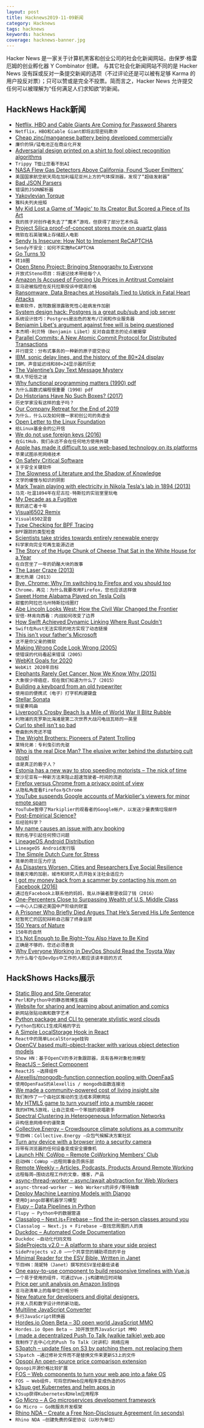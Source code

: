 ```yaml
---
layout: post
title: Hacknews2019-11-09新闻
category: Hacknews
tags: hacknews
keywords: hacknews
coverage: hacknews-banner.jpg
---
```


Hacker News 是一家关于计算机黑客和创业公司的社会化新闻网站，由保罗·格雷厄姆的创业孵化器 Y Combinator 创建。
与其它社会化新闻网站不同的是 Hacker News 没有踩或反对一条提交新闻的选项（不过评论还是可以被有足够 Karma 的用户投反对票）；只可以赞或是完全不投票。简而言之，Hacker News 允许提交任何可以被理解为“任何满足人们求知欲”的新闻。

## HackNews Hack新闻


- [Netflix, HBO and Cable Giants Are Coming for Password Sharers](https://www.bloomberg.com/news/articles/2019-11-08/netflix-hbo-and-cable-giants-are-coming-for-password-cheats)
- `Netflix，HBO和Cable Giant即将出现密码欺诈`
- [Cheap zinc/manganese battery being developed commercially](https://www.adelaide.edu.au/newsroom/news/list/2019/10/29/funding-battery-breakthrough-0)
- `廉价的锌/锰电池正在商业化开发`
- [Adversarial design printed on a shirt to fool object recognition algorithms](https://www.vice.com/en_us/article/evj9bm/adversarial-design-shirt-makes-you-invisible-to-ai)
- `Trippy T恤让您看不到AI`
- [NASA Flew Gas Detectors Above California, Found ‘Super Emitters’](https://www.bloomberg.com/news/articles/2019-11-06/nasa-flew-gas-detectors-above-california-found-super-emitters)
- `美国国家航空航天局在加利福尼亚州上方的气体探测器，发现了“超级发射器”`
- [Bad JSON Parsers](https://github.com/lovasoa/bad_json_parsers)
- `错误的JSON解析器`
- [Yakovlevian Torque](https://en.wikipedia.org/wiki/Yakovlevian_torque)
- `雅科夫列夫扭矩`
- [My Kid Lost a Game of 'Magic' to Its Creator But Scored a Piece of Its Art](https://www.collectorsweekly.com/articles/how-my-kid-lost-a-game-of-magic-to-its-creator-but-scored-a-piece-of-its-original-art/)
- `我的孩子对创作者失去了“魔术”游戏，但获得了部分艺术作品`
- [Project Silica proof-of-concept stores movie on quartz glass](https://news.microsoft.com/innovation-stories/ignite-project-silica-superman/)
- `微软在石英玻璃上存储超人电影`
- [Sendy Is Insecure: How Not to Implement ReCAPTCHA](https://victorzhou.com/blog/sendy-recaptcha-security/)
- `Sendy不安全：如何不实施ReCAPTCHA`
- [Go Turns 10](https://blog.golang.org/10years)
- `转10圈`
- [Open Steno Project: Bringing Stenography to Everyone](http://www.openstenoproject.org/)
- `开放式Steno项目：将速记技术带给每个人`
- [Amazon Is Accused of Forcing Up Prices in Antitrust Complaint](https://www.bloomberg.com/news/articles/2019-11-08/amazon-merchant-lays-out-antitrust-case-in-letter-to-congress)
- `亚马逊被指控在反托拉斯投诉中提高价格`
- [Ransomware, Data Breaches at Hospitals Tied to Uptick in Fatal Heart Attacks](https://krebsonsecurity.com/2019/11/study-ransomware-data-breaches-at-hospitals-tied-to-uptick-in-fatal-heart-attacks/)
- `勒索软件，医院数据泄露致死性心脏病发作加剧`
- [System design hack: Postgres is a great pub/sub and job server](https://layerci.com/blog/postgres-is-the-answer/)
- `系统设计技巧：Postgres是出色的发布/订阅和作业服务器`
- [Benjamin Libet's argument against free will is being questioned](https://www.theatlantic.com/health/archive/2019/09/free-will-bereitschaftspotential/597736/)
- `本杰明·利贝特（Benjamin Libet）反对自由意志的论点被揭穿`
- [Parallel Commits: A New Atomic Commit Protocol for Distributed Transactions](https://www.cockroachlabs.com/blog/parallel-commits)
- `并行提交：分布式事务的一种新的原子提交协议`
- [IBM, sonic delay lines, and the history of the 80×24 display](http://www.righto.com/2019/11/ibm-sonic-delay-lines-and-history-of.html?m=1)
- `IBM，声音延迟线和80×24显示器的历史`
- [The Valentine’s Day Text Message Mystery](https://www.nytimes.com/2019/11/08/style/text-message-valentines.html)
- `情人节短信之谜`
- [Why functional programming matters (1990) pdf](https://www.cs.kent.ac.uk/people/staff/dat/miranda/whyfp90.pdf)
- `为什么函数式编程很重要（1990）pdf`
- [Do Historians Have No Such Boxes? (2017)](https://s-usih.org/2017/09/do-historians-have-no-such-boxes-guest-post-by-anthony-chaney/)
- `历史学家没有这样的盒子吗？ `
- [Our Company Retreat for the End of 2019](https://blog.insent.ai/insent.ai-company-retreat-end-of-2019)
- `为什么，什么以及如何做一家初创公司的务虚会`
- [Open Letter to the Linux Foundation](https://blog.cleancoder.com/uncle-bob/2019/11/08/OpenLetterLinuxFoundation.html)
- `给Linux基金会的公开信`
- [We do not use foreign keys (2016)](https://github.com/github/gh-ost/issues/331#issuecomment-266027731)
- `在GitHub，我们永远不会在任何地方使用外键`
- [Apple has made it difficult to use web-based technology on its platforms](https://onezero.medium.com/apple-is-trying-to-kill-web-technology-a274237c174d)
- `苹果试图杀死网络技术`
- [On Safety Critical Software](https://alexgaynor.net/2019/nov/07/on-safety-critical-software/)
- `关于安全关键软件`
- [The Slowness of Literature and the Shadow of Knowledge](https://www.newyorker.com/books/page-turner/the-slowness-of-literature-and-the-shadow-of-knowledge)
- `文学的缓慢与知识的阴影`
- [Mark Twain playing with electricity in Nikola Tesla's lab in 1894 (2013)](http://www.openculture.com/2013/10/mark-twain-plays-with-electricity-in-nikola-teslas-lab-photo-1894.html)
- `马克·吐温1894年在尼古拉·特斯拉的实验室里玩电`
- [My Decade as a Fugitive](https://story.californiasunday.com/waymond-hall)
- `我的逃亡者十年`
- [Visual6502 Remix](https://floooh.github.io/visual6502remix/)
- `Visual6502混音`
- [Type Checking for BPF Tracing](https://lwn.net/Articles/803258/)
- `BPF跟踪的类型检查`
- [Scientists take strides towards entirely renewable energy](https://phys.org/news/2019-11-scientists-renewable-energy.html)
- `科学家向完全可再生能源迈进`
- [The Story of the Huge Chunk of Cheese That Sat in the White House for a Year](https://www.foodandwine.com/fwx/food/real-story-huge-chunk-cheese-sat-white-house-year)
- `在白宫坐了一年的奶酪大块的故事`
- [The Laser Craze (2013)](https://www.filfre.net/2013/06/the-laser-craze/)
- `激光热潮（2013）`
- [Bye, Chrome: Why I’m switching to Firefox and you should too](https://www.fastcompany.com/90174010/bye-chrome-why-im-switching-to-firefox-and-you-should-too)
- `Chrome，再见：为什么我要改用Firefox，您也应该这样做`
- [Sweet Home Alabama Played on Tesla Coils](http://www.openculture.com/2012/03/sweet_home_alabama_played_on_tesla_coils.html)
- `甜蜜的阿拉巴马州特斯拉线圈打`
- [Abe Lincoln Looks West: How the Civil War Changed the Frontier](https://www.laphamsquarterly.org/roundtable/abe-lincoln-looks-west)
- `安倍·林肯向西看：内战如何改变了边界`
- [How Swift Achieved Dynamic Linking Where Rust Couldn't](https://gankra.github.io/blah/swift-abi/)
- `Swift在Rust无法实现的地方实现了动态链接`
- [This isn't your father's Microsoft](http://sawers.com/blog/this-isnt-your-fathers-microsoft/)
- `这不是你父亲的微软`
- [Making Wrong Code Look Wrong (2005)](https://www.joelonsoftware.com/2005/05/11/making-wrong-code-look-wrong/)
- `使错误的代码看起来错误（2005）`
- [WebKit Goals for 2020](https://trac.webkit.org/wiki/WebKitGoalsfor2020)
- `WebKit 2020年目标`
- [Elephants Rarely Get Cancer, Now We Know Why (2015)](http://blogs.discovermagazine.com/d-brief/2015/10/08/elephants-cancer-genes/)
- `大象很少得癌症，现在我们知道为什么了（2015）`
- [Building a keyboard from an old typewriter](http://cowlark.com/2019-11-03-keyboard/)
- `使用旧的便携式（电子）打字机构建键盘`
- [Stellar Sonata](https://en.wikipedia.org/wiki/Stellar_Sonata)
- `恒星奏鸣曲`
- [Liverpool’s Crosby Beach Is a Mile of World War II Blitz Rubble](https://www.atlasobscura.com/articles/liverpool-beach-war-archaeology)
- `利物浦的克罗斯比海滩是第二次世界大战闪电战瓦砾的一英里`
- [Curl to shell isn't so bad](https://arp242.net/curl-to-sh.html)
- `卷曲到外壳还不错`
- [The Wright Brothers: Pioneers of Patent Trolling](https://time.com/4143574/wright-brothers-patent-trolling/)
- `莱特兄弟：专利曳引的先驱`
- [Who is the real Dice Man? The elusive writer behind the disturbing cult novel](https://www.theguardian.com/news/2019/nov/07/the-dice-man-elusive-author-luke-rhinehart-george-cockroft-emmanuel-carrere)
- `谁是真正的骰子人？`
- [Estonia has a new way to stop speeding motorists – The nick of time](https://www.economist.com/europe/2019/11/07/estonia-has-a-new-way-to-stop-speeding-motorists)
- `爱沙尼亚有一种新方法来阻止超速驾驶者–时间的流逝`
- [Firefox versus Chrome from a privacy point of view](https://firefoxvschrome.com/)
- `从隐私角度看Firefox与Chrome`
- [YouTube suspends Google accounts of Markiplier's viewers for minor emote spam](https://www.reddit.com/r/videos/comments/dtr6gi/youtube_suspends_google_accounts_of_markipliers/)
- `YouTube暂停了Markiplier的观看者的Google帐户，以发送少量表情垃圾邮件`
- [Post-Empirical Science?](https://aeon.co/essays/post-empirical-science-is-an-oxymoron-and-it-is-dangerous)
- `后经验科学？`
- [My name causes an issue with any booking](https://travel.stackexchange.com/questions/149323/my-name-causes-an-issue-with-any-booking-names-end-with-mr-and-mrs)
- `我的名字引起任何预订问题`
- [LineageOS Android Distribution](https://lineageos.org/)
- `LineageOS Android发行版`
- [The Simple Dutch Cure for Stress](http://nautil.us/blog/the-simple-dutch-cure-for-stress)
- `简单的荷兰压力疗法`
- [As Disasters Worsen, Cities and Researchers Eye Social Resilience](https://www.citylab.com/environment/2019/11/mental-health-support-natural-disaster-trauma-ptsd-anxiety/601522/)
- `随着灾难的加剧，城市和研究人员开始关注社会适应力`
- [I got my money back from a scammer by contacting his mom on Facebook (2016)](https://blog.haschek.at/2016/how-a-scammer-stole-500-dollars-from-me)
- `通过在Facebook上联系他的妈妈，我从诈骗者那里收回了钱（2016）`
- [One-Percenters Close to Surpassing Wealth of U.S. Middle Class](https://www.bloomberg.com/news/articles/2019-11-09/one-percenters-close-to-surpassing-wealth-of-u-s-middle-class)
- `一中心人口接近美国中产阶级的财富`
- [A Prisoner Who Briefly Died Argues That He’s Served His Life Sentence](https://www.nytimes.com/2019/11/08/us/prisoner-dies-life-sentence.html)
- `短暂死亡的囚犯辩称自己服了终身监禁`
- [150 Years of Nature](https://www.nature.com/immersive/d42859-019-00121-0/index.html)
- `150年的自然`
- [It’s Not Enough to Be Right–You Also Have to Be Kind](https://forge.medium.com/its-not-enough-to-be-right-you-also-have-to-be-kind-b8814111fe1)
- `正确是不够的，您还必须善良`
- [Why Everyone Working in DevOps Should Read the Toyota Way](https://zwischenzugs.com/2019/11/06/why-everyone-working-in-devops-should-read-the-toyota-way/)
- `为什么每个在DevOps中工作的人都应该读丰田的方式`


## HackShows Hacks展示

- [ Static Blog and Site Generator](https://github.com/john-bokma/tumblelog)
- `Perl和Python中的静态微博生成器`
- [ Website for sharing and learning about animation and comics](https://www.prisimanimations.com)
- `新网站张贴动画和数字艺术`
- [ Python package and CLI to generate stylistic word clouds](https://github.com/minimaxir/stylecloud)
- `Python包和CLI生成风格的字云`
- [ A Simple LocalStorage Hook in React](https://www.npmjs.com/package/local-storage-hook)
- `React中的简单LocalStorage挂钩`
- [ OpenCV based multi-object-tracker with various object detection models](https://github.com/adipandas/multi-object-tracker)
- `Show HN：基于OpenCV的多对象跟踪器，具有各种对象检测模型`
- [ ReactJS – Select Component](https://codepen.io/mjunaidi/pen/WNNzaro)
- `ReactJS –选择组件`
- [ Alexellis/mongodb-function connection pooling with OpenFaaS](https://github.com/alexellis/mongodb-function)
- `使用OpenFaaS的Alexellis / mongodb函数连接池`
- [ We made a community-powered cost of living insight site](https://costof.live/)
- `我们制作了一个由社区推动的生活成本洞察网站`
- [ My HTML5 game to turn yourself into a mumble rapper](https://imumblerap.com)
- `我的HTML5游戏，让自己变成一个笨拙的说唱歌手`
- [ Spectral Clustering in Heterogeneous Information Networks](https://github.com/ameya98/PySClump)
- `异构信息网络中的谱聚类`
- [ Collective.Energy – Crowdsource climate solutions as a community](https://collective.energy)
- `节目HN：Collective.Energy –众包气候解决方案社区`
- [ Turn any device with a browser into a security camera](https://uview.io/)
- `将带有浏览器的任何设备变成安全摄像机`
- [Launch HN: CoWop – Remote CoWorking Members' Club](https://news.ycombinator.com/item?id=21473065)
- `启动HN：CoWop –远程同事会员俱乐部`
- [ Remote Weekly – Articles, Podcasts, Products Around Remote Working](https://www.remote.tools/newsletter)
- `远程每周–围绕远程工作的文章，播客，产品`
- [ async-thread-worker – async/await abstraction for Web Workers](https://github.com/w3reality/async-thread-worker)
- `async-thread-worker – Web Workers的异步/等待抽象`
- [ Deploy Machine Learning Models with Django](https://www.deploymachinelearning.com/)
- `使用Django部署机器学习模型`
- [ Flupy – Data Pipelines in Python](https://github.com/olirice/flupy)
- `Flupy – Python中的数据管道`
- [ Classalog – Next.js+Firebase – find the in-person classes around you](https://classalog.org)
- `Classalog – Next.js + Firebase –查找您周围的人的类`
- [ Duckdoc – Automated Code Documentation](https://duckdoc.io)
- `Duckdoc –自动化代码文档`
- [ SideProjects v2.0 – A platform to share your side project](https://sideprojects.net/changelog)
- `SideProjects v2.0 –一个共享您的辅助项目的平台`
- [ Minimal Reader for the ESV Bible, Written in Janet](https://github.com/staab/esv)
- `节目HN：简妮特（Janet）撰写的ESV圣经最低读者`
- [ One easy-to-use component to build responsive timelines with Vue.js](https://www.growthbunker.dev/vuetimeline/)
- `一个易于使用的组件，可通过Vue.js构建响应时间轴`
- [ Price per unit analysis on Amazon listings](https://unitprice.org)
- `亚马逊清单上的每单位价格分析`
- [ New feature for developers and digital designers.](https://www.colorsandfonts.com/contrast.html)
- `开发人员和数字设计师的新功能。`
- [ Multiline JavaScript Converter](https://jsstringconverter.bbody.io/)
- `多行JavaScript转换器`
- [ Hordes.io Open Beta – 3D open world JavaScript MMO](https://hordes.io)
- `Hordes.io Open Beta – 3D开放世界JavaScript MMO`
- [ I made a decentralized Push To Talk (walkie talkie) web app](https://qvdev.github.io/GunPushToTalk/#hackernews)
- `我制作了去中心化的Push To Talk（对讲机）网络应用`
- [ S3patch – update files on S3 by patching them, not replacing them](https://s3patch.com/)
- `S3patch –通过修补文件而不是替换文件来更新S3上的文件`
- [ Opsopi An open-source price comparison extension](https://news.ycombinator.com/item?id=21485245)
- `Opsopi开源价格比较扩展`
- [ FOS – Web components to turn your web app into a fake OS](https://github.com/victorqribeiro/fos)
- `FOS – Web组件，可将您的Web应用程序变成伪造的OS`
- [ k3sup get Kubernetes and helm apps in ](https://k3sup.dev)
- `k3sup获得Kubernetes和Helm应用程序`
- [ Go Micro – A Go microservices development framework](https://go.micro.mu)
- `Go Micro – Go微服务开发框架`
- [ Rhino NDA – Create a Free Non-Disclosure Agreement (in seconds)](https://www.rhinonda.com/)
- `Rhino NDA –创建免费的保密协议（以秒为单位）`

